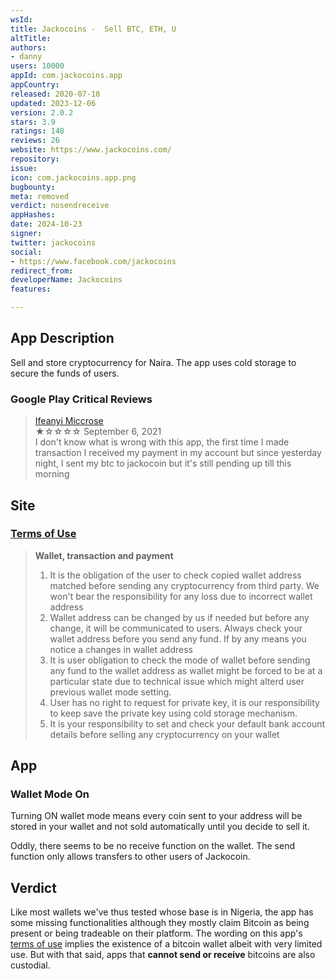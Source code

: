 ```yaml
---
wsId: 
title: Jackocoins -  Sell BTC, ETH, U
altTitle: 
authors:
- danny
users: 10000
appId: com.jackocoins.app
appCountry: 
released: 2020-07-18
updated: 2023-12-06
version: 2.0.2
stars: 3.9
ratings: 148
reviews: 26
website: https://www.jackocoins.com/
repository: 
issue: 
icon: com.jackocoins.app.png
bugbounty: 
meta: removed
verdict: nosendreceive
appHashes: 
date: 2024-10-23
signer: 
twitter: jackocoins
social:
- https://www.facebook.com/jackocoins
redirect_from: 
developerName: Jackocoins
features: 

---
```


## App Description

Sell and store cryptocurrency for Naira. The app uses cold storage to secure the funds of users.

### Google Play Critical Reviews

> [Ifeanyi Miccrose](https://play.google.com/store/apps/details?id=com.jackocoins.app&reviewId=gp%3AAOqpTOER-t0wfPN6re6rSLY2CkWVy5H2TYB5WKCwS6pJeYEddKOu36sQhG-UOMBorEYVkKkqHJx8ZFsLES_5fw)<br>
  ★☆☆☆☆ September 6, 2021 <br>
       I don't know what is wrong with this app, the first time I made transaction I received my payment in my account but since yesterday night, I sent my btc to jackocoin but it's still pending up till this morning

## Site

### [Terms of Use](https://www.jackocoins.com/termsofuse)

> **Wallet, transaction and payment**
> 1. It is the obligation of the user to check copied wallet address matched before sending any cryptocurrency from third party. We won't bear the responsibility for any loss due to incorrect wallet address
> 2. Wallet address can be changed by us if needed but before any change, it will be communicated to users. Always check your wallet address before you send any fund. If by any means you notice a changes in wallet address
> 3. It is user obligation to check the mode of wallet before sending any fund to the wallet address as wallet might be forced to be at a particular state due to technical issue which might alterd user previous wallet mode setting.
> 4. User has no right to request for private key, it is our responsibility to keep save the private key using cold storage mechanism.
> 5. It is your responsibility to set and check your default bank account details before selling any cryptocurrency on your wallet

## App

### Wallet Mode On

Turning ON wallet mode means every coin sent to your address will be stored in your wallet and not sold automatically until you decide to sell it. 

Oddly, there seems to be no receive function on the wallet. The send function only allows transfers to other users of Jackocoin.

## Verdict

Like most wallets we've thus tested whose base is in Nigeria, the app has some missing functionalities although they mostly claim Bitcoin as being present or being tradeable on their platform. The wording on this app's [terms of use](https://www.jackocoins.com/termsofuse) implies the existence of a bitcoin wallet albeit with very limited use. But with that said, apps that **cannot send or receive** bitcoins are also custodial.



